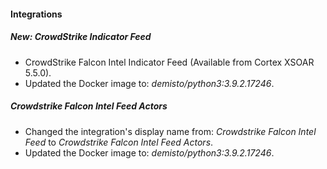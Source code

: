 
#### Integrations
##### New: CrowdStrike Indicator Feed
- CrowdStrike Falcon Intel Indicator Feed (Available from Cortex XSOAR 5.5.0).
- Updated the Docker image to: *demisto/python3:3.9.2.17246*.

##### Crowdstrike Falcon Intel Feed Actors
- Changed the integration's display name from: *Crowdstrike Falcon Intel Feed* to *Crowdstrike Falcon Intel Feed Actors*.
- Updated the Docker image to: *demisto/python3:3.9.2.17246*.
